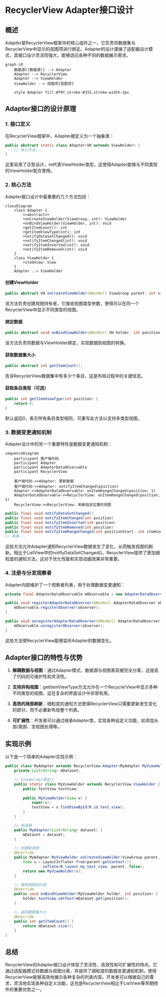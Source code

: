 # RecyclerView Adapter接口设计

## 概述

Adapter是RecyclerView框架中的核心组件之一，它负责将数据集与RecyclerView中显示的视图项进行绑定。Adapter的设计遵循了适配器设计模式，其接口设计灵活而强大，能够适应各种不同的数据展示需求。	

```mermaid
graph LR
    数据源[(数据源)] --> Adapter
    Adapter --> RecyclerView
    Adapter --> ViewHolder
    ViewHolder --> 视图项[视图项]
    
    style Adapter fill:#f9f,stroke:#333,stroke-width:2px
```

## Adapter接口的设计原理

### 1. 接口定义

在RecyclerView框架中，Adapter被定义为一个抽象类：

```java
public abstract static class Adapter<VH extends ViewHolder> {
    // 核心方法...
}
```

这里采用了泛型设计，`VH`代表ViewHolder类型，这使得Adapter能够与不同类型的ViewHolder配合使用。

### 2. 核心方法

Adapter接口设计中最重要的几个方法包括：

```mermaid
classDiagram
    class Adapter {
        <<abstract>>
        +onCreateViewHolder(ViewGroup, int): ViewHolder
        +onBindViewHolder(ViewHolder, int): void
        +getItemCount(): int
        +getItemViewType(int): int
        +notifyDataSetChanged(): void
        +notifyItemChanged(int): void
        +notifyItemInserted(int): void
        +notifyItemRemoved(int): void
    }
    class ViewHolder {
        +itemView: View
    }
    Adapter ..> ViewHolder
```

#### 创建ViewHolder
```java
public abstract VH onCreateViewHolder(@NonNull ViewGroup parent, int viewType);
```
该方法负责创建视图持有者，它接收视图类型参数，使得可以在同一个RecyclerView中显示不同类型的视图。

#### 绑定数据
```java
public abstract void onBindViewHolder(@NonNull VH holder, int position);
```
该方法负责将数据与ViewHolder绑定，实现数据到视图的转换。

#### 获取数据集大小
```java
public abstract int getItemCount();
```
告诉RecyclerView数据集中有多少个条目，这是布局过程中的关键信息。

#### 获取条目类型（可选）
```java
public int getItemViewType(int position) {
    return 0;
}
```
默认返回0，表示所有条目类型相同，可重写此方法以支持多类型视图。

### 3. 数据变更通知机制

Adapter设计中的另一个重要特性是数据变更通知机制：

```mermaid
sequenceDiagram
    participant 客户端代码
    participant Adapter
    participant AdapterDataObservable
    participant RecyclerView
    
    客户端代码->>Adapter: 更新数据
    客户端代码->>Adapter: notifyItemChanged(position)
    Adapter->>AdapterDataObservable: onItemRangeChanged(position, 1)
    AdapterDataObservable->>RecyclerView: onItemRangeChanged(position, 1)
    RecyclerView->>RecyclerView: 刷新指定位置的视图
```

```java
public final void notifyDataSetChanged()
public final void notifyItemChanged(int position)
public final void notifyItemInserted(int position)
public final void notifyItemRemoved(int position)
public final void notifyItemRangeChanged(int positionStart, int itemCount)
// 等等...
```

这些方法允许Adapter通知RecyclerView数据发生了变化，从而触发视图的刷新。相比于ListView中的notifyDataSetChanged()，RecyclerView提供了更加细粒度的通知方法，这对于优化性能和实现动画效果非常重要。

### 4. 注册与分发观察者

Adapter内部维护了一个观察者列表，用于处理数据变更通知：

```java
private final AdapterDataObservable mObservable = new AdapterDataObservable();

public void registerAdapterDataObserver(@NonNull AdapterDataObserver observer) {
    mObservable.registerObserver(observer);
}

public void unregisterAdapterDataObserver(@NonNull AdapterDataObserver observer) {
    mObservable.unregisterObserver(observer);
}
```

这些方法使RecyclerView能够监听Adapter的数据变化。

## Adapter接口的特性与优势

1. **解耦数据与视图**：通过Adapter模式，数据源与视图表现被完全分离，这提高了代码的可维护性和灵活性。

2. **支持异构视图**：getItemViewType方法允许在一个RecyclerView中显示多种不同类型的视图，这在复杂的界面设计中非常有用。

3. **高效的局部刷新**：细粒度的通知方法使得RecyclerView只需要更新发生变化的部分，而不必重新布局整个列表。

4. **可扩展性**：开发者可以通过继承Adapter类，实现各种自定义功能，如添加头部/尾部、空视图处理等。

## 实现示例

以下是一个简单的Adapter实现示例：

```java
public class MyAdapter extends RecyclerView.Adapter<MyAdapter.MyViewHolder> {
    private List<String> mDataset;

    // ViewHolder类定义
    public static class MyViewHolder extends RecyclerView.ViewHolder {
        public TextView textView;
        
        public MyViewHolder(View v) {
            super(v);
            textView = v.findViewById(R.id.text_view);
        }
    }

    // 构造器
    public MyAdapter(List<String> dataset) {
        mDataset = dataset;
    }

    // 创建新视图
    @Override
    public MyAdapter.MyViewHolder onCreateViewHolder(ViewGroup parent, int viewType) {
        View v = LayoutInflater.from(parent.getContext())
                .inflate(R.layout.my_text_view, parent, false);
        return new MyViewHolder(v);
    }

    // 替换视图的内容
    @Override
    public void onBindViewHolder(MyViewHolder holder, int position) {
        holder.textView.setText(mDataset.get(position));
    }

    // 返回数据集大小
    @Override
    public int getItemCount() {
        return mDataset.size();
    }
}
```

## 总结

RecyclerView的Adapter接口设计体现了灵活性、高效性和可扩展性的特点。它通过适配器模式将数据与视图分离，并提供了细粒度的数据变更通知机制，使得RecyclerView能够高效地展示各种复杂的列表内容。开发者可以根据自己的需求，灵活地实现各种自定义功能，这也是RecyclerView相比于ListView等早期控件的重要优势之一。 